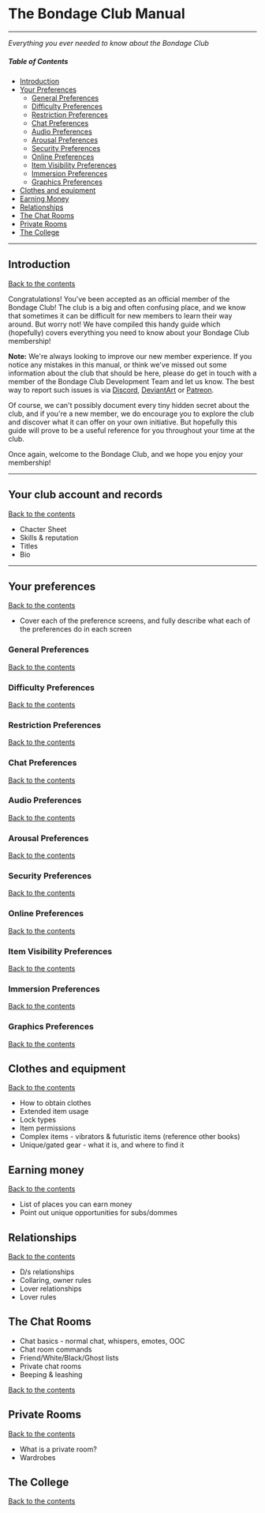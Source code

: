 # The Bondage Club Manual

***

_Everything you ever needed to know about the Bondage Club_

##### Table of Contents

* [Introduction](#introduction)
* [Your Preferences](#your-preferences)
    * [General Preferences](#general-preferences)
    * [Difficulty Preferences](#difficulty-preferences)
    * [Restriction Preferences](#restriction-preferences)
    * [Chat Preferences](#chat-preferences)
    * [Audio Preferences](#audio-preferences)
    * [Arousal Preferences](#arousal-preferences)
    * [Security Preferences](#security-preferences)
    * [Online Preferences](#online-preferences)
    * [Item Visibility Preferences](#item-visibility-preferences)
    * [Immersion Preferences](#immersion-preferences)
    * [Graphics Preferences](#graphics-preferences)
* [Clothes and equipment](#clothes-and-equipment)
* [Earning Money](#earning-money)
* [Relationships](#relationships)
* [The Chat Rooms](#the-chat-rooms)
* [Private Rooms](#private-rooms)
* [The College](#the-college)

***

## Introduction

[Back to the contents](#table-of-contents)

Congratulations! You've been accepted as an official member of the Bondage Club! The club is a big and often confusing place, and we know that sometimes it can be difficult for new members to learn their way around. But worry not! We have compiled this handy guide which (hopefully) covers everything you need to know about your Bondage Club membership!

**Note:** We're always looking to improve our new member experience. If you notice any mistakes in this manual, or think we've missed out some information about the club that should be here, please do get in touch with a member of the Bondage Club Development Team and let us know. The best way to report such issues is via [Discord](https://discordapp.com/invite/dkWsEjf), [DeviantArt](https://ben987.deviantart.com/) or [Patreon](https://www.patreon.com/BondageProjects/).

Of course, we can't possibly document every tiny hidden secret about the club, and if you're a new member, we do encourage you to explore the club and discover what it can offer on your own initiative. But hopefully this guide will prove to be a useful reference for you throughout your time at the club.

Once again, welcome to the Bondage Club, and we hope you enjoy your membership!

***

## Your club account and records

[Back to the contents](#table-of-contents)

* Chacter Sheet
* Skills & reputation
* Titles
* Bio

***

## Your preferences

[Back to the contents](#table-of-contents)

* Cover each of the preference screens, and fully describe what each of the preferences do in each screen

### General Preferences

[Back to the contents](#table-of-contents)

### Difficulty Preferences

[Back to the contents](#table-of-contents)

### Restriction Preferences

[Back to the contents](#table-of-contents)

### Chat Preferences

[Back to the contents](#table-of-contents)

### Audio Preferences

[Back to the contents](#table-of-contents)

### Arousal Preferences

[Back to the contents](#table-of-contents)

### Security Preferences

[Back to the contents](#table-of-contents)

### Online Preferences

[Back to the contents](#table-of-contents)

### Item Visibility Preferences

[Back to the contents](#table-of-contents)

### Immersion Preferences

[Back to the contents](#table-of-contents)

### Graphics Preferences

[Back to the contents](#table-of-contents)

## Clothes and equipment

[Back to the contents](#table-of-contents)

* How to obtain clothes
* Extended item usage
* Lock types
* Item permissions
* Complex items - vibrators & futuristic items (reference other books)
* Unique/gated gear - what it is, and where to find it

## Earning money

[Back to the contents](#table-of-contents)

* List of places you can earn money
* Point out unique opportunities for subs/dommes

## Relationships

[Back to the contents](#table-of-contents)

* D/s relationships
* Collaring, owner rules
* Lover relationships
* Lover rules

## The Chat Rooms

* Chat basics - normal chat, whispers, emotes, OOC
* Chat room commands
* Friend/White/Black/Ghost lists
* Private chat rooms
* Beeping & leashing

[Back to the contents](#table-of-contents)

## Private Rooms

[Back to the contents](#table-of-contents)

* What is a private room?
* Wardrobes

## The College

[Back to the contents](#table-of-contents)
